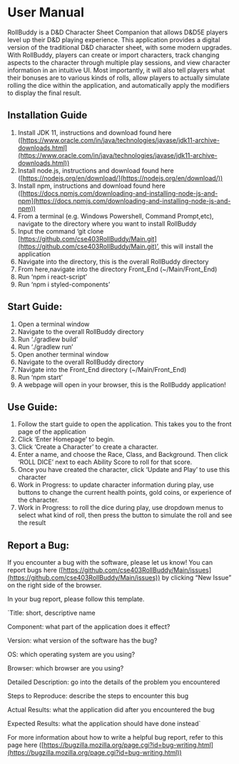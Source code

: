 # User Manual

RollBuddy is a D&D Character Sheet Companion that allows D&D5E players level up their D&D playing experience. This application provides a digital version of the traditional D&D character sheet, with some modern upgrades. With RollBuddy, players can create or import characters, track changing aspects to the character through multiple play sessions, and view character information in an intuitive UI. Most importantly, it will also tell players what their bonuses are to various kinds of rolls, allow players to actually simulate rolling the dice within the application, and automatically apply the modifiers to display the final result.


## Installation Guide

1. Install JDK 11, instructions and download found here ([https://www.oracle.com/in/java/technologies/javase/jdk11-archive-downloads.html](https://www.oracle.com/in/java/technologies/javase/jdk11-archive-downloads.html))
2. Install node.js, instructions and download found here ([https://nodejs.org/en/download/](https://nodejs.org/en/download/))
3. Install npm, instructions and download found here ([https://docs.npmjs.com/downloading-and-installing-node-js-and-npm](https://docs.npmjs.com/downloading-and-installing-node-js-and-npm))
4. From a terminal (e.g. Windows Powershell, Command Prompt,etc), navigate to the directory where you want to install RollBuddy
5. Input the command ‘git clone [https://github.com/cse403RollBuddy/Main.git](https://github.com/cse403RollBuddy/Main.git)’, this will install the application
6. Navigate into the directory, this is the overall RollBuddy directory
7. From here,navigate into the directory Front_End (~/Main/Front_End)
8. Run ‘npm i react-script’
9. Run ‘npm i styled-components’


## Start Guide:

1. Open a terminal window
2. Navigate to the overall RollBuddy directory
3. Run ‘./gradlew build’
4. Run ‘./gradlew run’
5. Open another terminal window
6. Navigate to the overall RollBuddy directory
7. Navigate into the Front_End directory (~/Main/Front_End)
8. Run ‘npm start’
9. A webpage will open in your browser, this is the RollBuddy application!


## Use Guide:

1. Follow the start guide to open the application. This takes you to the front page of the application
2. Click ‘Enter Homepage’ to begin.
3. Click ‘Create a Character’ to create a character.
4. Enter a name, and choose the Race, Class, and Background. Then click ‘ROLL DICE’ next to each Ability Score to roll for that score.
5. Once you have created the character, click ‘Update and Play’ to use this character
6. Work in Progress: to update character information during play, use buttons to change the current health points, gold coins, or experience of the character.
7. Work in Progress: to roll the dice during play, use dropdown menus to select what kind of roll, then press the button to simulate the roll and see the result


## Report a Bug:

If you encounter a bug with the software, please let us know! You can report bugs here ([https://github.com/cse403RollBuddy/Main/issues](https://github.com/cse403RollBuddy/Main/issues)) by clicking “New Issue” on the right side of the browser.

In your bug report, please follow this template.

`Title: short, descriptive name

Component: what part of the application does it effect?

Version: what version of the software has the bug?

OS: which operating system are you using?

Browser: which browser are you using?

Detailed Description: go into the details of the problem you encountered

Steps to Reproduce: describe the steps to encounter this bug

Actual Results: what the application did after you encountered the bug

Expected Results: what the application should have done instead`

For more information about how to write a helpful bug report, refer to this page here ([https://bugzilla.mozilla.org/page.cgi?id=bug-writing.html](https://bugzilla.mozilla.org/page.cgi?id=bug-writing.html))
